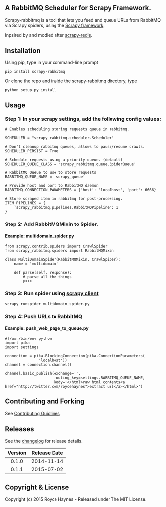 ## A RabbitMQ Scheduler for Scrapy Framework.

Scrapy-rabbitmq is a tool that lets you feed and queue URLs from RabbitMQ via Scrapy spiders, using the [Scrapy framework](http://doc.scrapy.org/en/latest/index.html).

Inpsired by and modled after [scrapy-redis](https://github.com/darkrho/scrapy-redis).

## Installation

Using pip, type in your command-line prompt

```
pip install scrapy-rabbitmq
```
 
Or clone the repo and inside the scrapy-rabbitmq directory, type

```
python setup.py install
```

## Usage

### Step 1: In your scrapy settings, add the following config values:

```
# Enables scheduling storing requests queue in rabbitmq.

SCHEDULER = "scrapy_rabbitmq.scheduler.Scheduler"

# Don't cleanup rabbitmq queues, allows to pause/resume crawls.
SCHEDULER_PERSIST = True

# Schedule requests using a priority queue. (default)
SCHEDULER_QUEUE_CLASS = 'scrapy_rabbitmq.queue.SpiderQueue'

# RabbitMQ Queue to use to store requests
RABBITMQ_QUEUE_NAME = 'scrapy_queue'

# Provide host and port to RabbitMQ daemon
RABBITMQ_CONNECTION_PARAMETERS = {'host': 'localhost', 'port': 6666}

# Store scraped item in rabbitmq for post-processing.
ITEM_PIPELINES = {
    'scrapy_rabbitmq.pipelines.RabbitMQPipeline': 1
}

```

### Step 2: Add RabbitMQMixin to Spider.

#### Example: multidomain_spider.py

```
from scrapy.contrib.spiders import CrawlSpider
from scrapy_rabbitmq.spiders import RabbitMQMixin

class MultiDomainSpider(RabbitMQMixin, CrawlSpider):
    name = 'multidomain'

    def parse(self, response):
        # parse all the things
        pass

```

### Step 3: Run spider using [scrapy client](http://doc.scrapy.org/en/1.0/topics/shell.html)

```
scrapy runspider multidomain_spider.py
```

### Step 4: Push URLs to RabbitMQ

#### Example: push_web_page_to_queue.py

```
#!/usr/bin/env python
import pika
import settings

connection = pika.BlockingConnection(pika.ConnectionParameters(
               'localhost'))
channel = connection.channel()

channel.basic_publish(exchange='',
                      routing_key=settings.RABBITMQ_QUEUE_NAME,
                      body='</html>raw html contents<a href="http://twitter.com/roycehaynes">extract url</a></html>')

```

## Contributing and Forking

See [Contributing Guidlines](CONTRIBUTING.MD)

## Releases

See the [changelog](CHANGELOG.md) for release details.

| Version | Release Date |
| :-----: | :----------: |
| 0.1.0 | 2014-11-14 |
| 0.1.1 | 2015-07-02 |



## Copyright & License

Copyright (c) 2015 Royce Haynes - Released under The MIT License.

